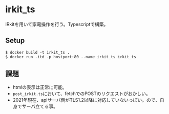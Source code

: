 # irkit_ts
IRkitを用いて家電操作を行う。Typescriptで構築。
## Setup
```
$ docker build -t irkit_ts .
$ docker run -itd -p hostport:80 --name irkit_ts irkit_ts
```
## 課題
* htmlの表示は正常に可能。
* `post_irkit.ts`において、fetchでのPOSTのリクエストがおかしい。
* 2021年現在、apiサーバ側がTLS1.2以降に対応していないっぽい。ので、自身でサーバ立てる事。
